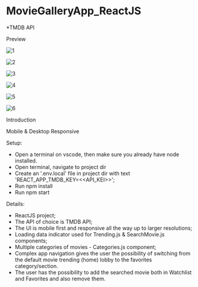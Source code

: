 # MovieGalleryApp_ReactJS
*TMDB API

Preview

![1](https://user-images.githubusercontent.com/74706560/171840319-f4bbe181-052e-4609-bc26-9da6b87af057.JPG)

![2](https://user-images.githubusercontent.com/74706560/171840353-e9c11b24-cbca-443c-83f4-35d9d5c85e81.JPG)

![3](https://user-images.githubusercontent.com/74706560/171840369-1cf3692d-d033-4bb1-a45d-93dd306a2736.JPG)

![4](https://user-images.githubusercontent.com/74706560/171840392-3cc41e54-3f7d-46b2-a12c-d11ef1fddaec.JPG)

![5](https://user-images.githubusercontent.com/74706560/171840401-b0462e9c-f536-4e75-84be-70665d8a1bf3.JPG)

![6](https://user-images.githubusercontent.com/74706560/171840407-810a8c06-9393-4241-8cfe-83d2e642e143.JPG)

Introduction

Mobile & Desktop Responsive

Setup:
* Open a terminal on vscode, then make sure you already have node installed. 
* Open terminal, navigate to project dir
* Create an '.env.local' file in project dir with text 'REACT_APP_TMDB_KEY=<<API_KEI>>';
* Run npm install
* Run npm start

Details:
- ReactJS project;
- The API of choice is TMDB API;
- The UI is mobile first and responsive all the way up to larger resolutions;
- Loading data indicator used for Trending.js & SearchMovie.js components;
- Multiple categories of movies - Categories.js component;
- Complex app navigation gives the user the possibility of switching from the default movie trending (home) lobby to the favorites category/section.
- The user has the possibility to add the searched movie both in Watchlist and Favorites and also remove them.
